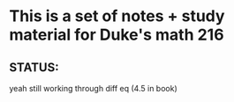 # This is a set of notes + study material for Duke's math 216 

## STATUS: 
yeah still working through diff eq (4.5 in book) 
